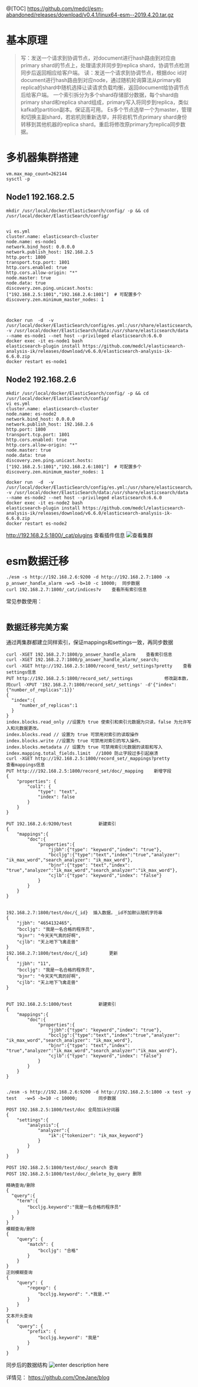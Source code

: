 @[TOC]
https://github.com/medcl/esm-abandoned/releases/download/v0.4.1/linux64-esm--2019.4.20.tar.gz


# 基本原理
> 写：发送一个请求到协调节点，对document进行hash路由到对应由primary shard的节点上，处理请求并同步到replica shard，协调节点检测同步后返回相应给客户端。
读：发送一个请求到协调节点，根据doc id对document进行hash路由到对应node，通过随机轮询算法从primary和replica的shard中随机选择让读请求负载均衡，返回document给协调节点后给客户端。
一个索引拆分为多个shard存储部分数据，每个shard由primary shard和replica shard组成，primary写入将同步到replica，类似kafka的partition副本。保证高可用。
Es多个节点选举一个为master，管理和切换主副shard，若宕机则重新选举，并将宕机节点primary shard身份转移到其他机器的replica shard。重启将修改原primary为replica同步数据。



# 多机器集群搭建

``` vi /etc/sysctl.conf
vm.max_map_count=262144
sysctl -p
```
## Node1 192.168.2.5

``` mkdir /usr/local/docker/ElasticSearch/data -p && chmod 777 /usr/local/docker/ElasticSearch/data
mkdir /usr/local/docker/ElasticSearch/config/ -p && cd /usr/local/docker/ElasticSearch/config/


vi es.yml
cluster.name: elasticsearch-cluster
node.name: es-node1
network.bind_host: 0.0.0.0
network.publish_host: 192.168.2.5
http.port: 1800
transport.tcp.port: 1801
http.cors.enabled: true
http.cors.allow-origin: "*"
node.master: true
node.data: true
discovery.zen.ping.unicast.hosts: ["192.168.2.5:1801","192.168.2.6:1801"]  # 可配置多个
discovery.zen.minimum_master_nodes: 1



docker run  -d  -v /usr/local/docker/ElasticSearch/config/es.yml:/usr/share/elasticsearch/config/elasticsearch.yml -v /usr/local/docker/ElasticSearch/data:/usr/share/elasticsearch/data --name es-node1 --net host --privileged elasticsearch:6.6.0
docker exec -it es-node1 bash
elasticsearch-plugin install https://github.com/medcl/elasticsearch-analysis-ik/releases/download/v6.6.0/elasticsearch-analysis-ik-6.6.0.zip
docker restart es-node1
```
## Node2 192.168.2.6

``` mkdir /usr/local/docker/ElasticSearch/data -p && chmod 777 /usr/local/docker/ElasticSearch/data
mkdir /usr/local/docker/ElasticSearch/config/ -p && cd /usr/local/docker/ElasticSearch/config/
vi es.yml
cluster.name: elasticsearch-cluster
node.name: es-node2
network.bind_host: 0.0.0.0
network.publish_host: 192.168.2.6
http.port: 1800
transport.tcp.port: 1801
http.cors.enabled: true
http.cors.allow-origin: "*"
node.master: true
node.data: true
discovery.zen.ping.unicast.hosts: ["192.168.2.5:1801","192.168.2.6:1801"]  # 可配置多个
discovery.zen.minimum_master_nodes: 1

docker run  -d  -v /usr/local/docker/ElasticSearch/config/es.yml:/usr/share/elasticsearch/config/elasticsearch.yml -v /usr/local/docker/ElasticSearch/data:/usr/share/elasticsearch/data --name es-node2 --net host --privileged elasticsearch:6.6.0
docker exec -it es-node2 bash
elasticsearch-plugin install https://github.com/medcl/elasticsearch-analysis-ik/releases/download/v6.6.0/elasticsearch-analysis-ik-6.6.0.zip
docker restart es-node2
```
http://192.168.2.5:1800/_cat/plugins    查看插件信息
![查看集群](https://www.github.com/OneJane/blog/raw/master/小书匠/1563335975460.png)

# esm数据迁移
``` linux
./esm -s http://192.168.2.6:9200 -d http://192.168.2.7:1800 -x p_answer_handle_alarm -w=5 -b=10 -c 10000;  同步数据
curl 192.168.2.7:1800/_cat/indices?v	查看所有索引信息
```
常见参数使用：

``` ./esm -s http://192.168.2.6:9200 -d http://192.168.2.7:1800 -x t_record_analyze -y record_test --copy_settings --copy_mappings --shards=4 -w=5 -b=10 -c 10000;
```
## 数据迁移完美方案
通过两集群都建立同样索引，保证mappings和settings一致，再同步数据

``` linux
curl -XGET 192.168.2.7:1800/p_answer_handle_alarm    查看索引信息
curl -XGET 192.168.2.7:1800/p_answer_handle_alarm/_search; 
curl -XGET http://192.168.2.5:1800/record_test/_settings?pretty    查看settings信息
PUT http://192.168.2.5:1800/record_set/_settings            修改副本数，同curl -XPUT '192.168.2.7:1800/record_set/_settings' -d'{"index":{"number_of_replicas":1}}'
{
  "index":{
     "number_of_replicas":1
  }
}
index.blocks.read_only //设置为 true 使索引和索引元数据为只读，false 为允许写入和元数据更改。
index.blocks.read // 设置为 true 可禁用对索引的读取操作
index.blocks.write //设置为 true 可禁用对索引的写入操作。
index.blocks.metadata // 设置为 true 可禁用索引元数据的读取和写入
index.mapping.total_fields.limit  //1000 防止字段过多引起崩溃
curl -XGET http://192.168.2.5:1800/record_set/_mappings?pretty        查看mappings信息
PUT http:///192.168.2.5:1800/record_set/doc/_mapping    新增字段
{
    "properties": {
        "col1": {
            "type": "text",
            "index": false
        }
    }
}

PUT 192.168.2.6:9200/test          新建索引
{
    "mappings":{
        "doc":{
            "properties":{
                "jjbh":{"type": "keyword","index": "true"},
                "bccljg":{"type":"text","index":"true","analyzer": "ik_max_word","search_analyzer": "ik_max_word"},
                "bjnr":{"type": "text","index": "true","analyzer":"ik_max_word","search_analyzer":"ik_max_word"},
                "cjlb":{"type": "keyword","index": "false"}
            }
        }
    }
}


192.168.2.7:1800/test/doc/{_id}  插入数据，_id不加默认随机字符串
{
    "jjbh": "4654132465",
    "bccljg": "我是一名合格的程序员",
    "bjnr": "今天天气真的好啊",
    "cjlb": "天上地下飞禽走兽"
}
192.168.2.7:1800/test/doc/{_id}        更新
{
    "jjbh": "11",
    "bccljg": "我是一名合格的程序员",
    "bjnr": "今天天气真的好啊",
    "cjlb": "天上地下飞禽走兽"
}


PUT 192.168.2.5:1800/test          新建索引
{
    "mappings":{
        "doc":{
            "properties":{
                "jjbh":{"type": "keyword","index": "true"},
                "bccljg":{"type":"text","index":"true","analyzer": "ik_max_word","search_analyzer": "ik_max_word"},
                "bjnr":{"type": "text","index": "true","analyzer":"ik_max_word","search_analyzer":"ik_max_word"},
                "cjlb":{"type": "keyword","index": "false"}
            }
        }
    }
}


./esm -s http://192.168.2.6:9200 -d http://192.168.2.5:1800 -x test -y test   -w=5 -b=10 -c 10000;        同步数据

POST 192.168.2.5:1800/test/doc 全局加ik分词器
{
    "settings":{
        "analysis":{
            "analyzer":{
                "ik":{"tokenizer": "ik_max_keyword"}
            }
        }
    }
}

POST 192.168.2.5:1800/test/doc/_search 查询
POST 192.168.2.5:1800/test/doc/_delete_by_query 删除

精确查询/删除
{
  "query":{
    "term":{
        "bccljg.keyword":"我是一名合格的程序员"
    }
  }
}
模糊查询/删除
{
    "query": {
        "match": {
            "bccljg": "合格"
        }
    }
}
正则模糊查询
{
    "query": {
        "regexp": {
            "bccljg.keyword": ".*我是.*"
        }
    }
}
文本开头查询
{
    "query": {
        "prefix": {
            "bccljg.keyword": "我是"
        }
    }
}
```
同步后的数据结构
![enter description here](https://www.github.com/OneJane/blog/raw/master/小书匠/1563358966961.png)

详情见：
https://github.com/OneJane/blog